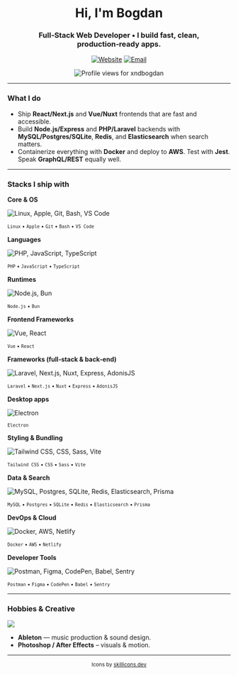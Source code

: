 <!-- HEADER -->
<h1 align="center">Hi, I'm Bogdan</h1>
<h3 align="center">Full‑Stack Web Developer • I build fast, clean, production‑ready apps.</h3>

<p align="center">
  <a href="https://www.himthe.dev" target="_blank"><img alt="Website" src="https://img.shields.io/badge/Website-himthe.dev-informational?style=for-the-badge&logo=vercel&logoColor=white"></a>
  <a href="mailto:bogdan.mosteanu@hey.com"><img alt="Email" src="https://img.shields.io/badge/Email-bogdan.mosteanu@hey.com-informational?style=for-the-badge&logo=gmail&logoColor=white"></a>
</p>

<p align="center">
  <img src="https://komarev.com/ghpvc/?username=xndbogdan&label=Profile%20views&color=0e75b6&style=flat" alt="Profile views for xndbogdan" />
</p>

---

<!-- WHAT I DO -->
### What I do
- Ship **React/Next.js** and **Vue/Nuxt** frontends that are fast and accessible.
- Build **Node.js/Express** and **PHP/Laravel** backends with **MySQL/Postgres/SQLite**, **Redis**, and **Elasticsearch** when search matters.
- Containerize everything with **Docker** and deploy to **AWS**. Test with **Jest**. Speak **GraphQL/REST** equally well.

---

### Stacks I ship with

**Core & OS**  
<p><img src="https://skillicons.dev/icons?i=linux,apple,git,bash,vscode&perline=12" alt="Linux, Apple, Git, Bash, VS Code"></p>
<p><sub><code>Linux</code> • <code>Apple</code> • <code>Git</code> • <code>Bash</code> • <code>VS Code</code></sub></p>

**Languages**  
<p><img src="https://skillicons.dev/icons?i=php,js,ts&perline=12" alt="PHP, JavaScript, TypeScript"></p>
<p><sub><code>PHP</code> • <code>JavaScript</code> • <code>TypeScript</code></sub></p>

**Runtimes**  
<p><img src="https://skillicons.dev/icons?i=nodejs,bun&perline=12" alt="Node.js, Bun"></p>
<p><sub><code>Node.js</code> • <code>Bun</code></sub></p>

**Frontend Frameworks**  
<p><img src="https://skillicons.dev/icons?i=vue,react&perline=12" alt="Vue, React"></p>
<p><sub><code>Vue</code> • <code>React</code></sub></p>

**Frameworks (full‑stack & back‑end)**  
<p><img src="https://skillicons.dev/icons?i=laravel,nextjs,nuxtjs,express,adonis&perline=12" alt="Laravel, Next.js, Nuxt, Express, AdonisJS"></p>
<p><sub><code>Laravel</code> • <code>Next.js</code> • <code>Nuxt</code> • <code>Express</code> • <code>AdonisJS</code></sub></p>

**Desktop apps**  
<p><img src="https://skillicons.dev/icons?i=electron&perline=12" alt="Electron"></p>
<p><sub><code>Electron</code></sub></p>

**Styling & Bundling**  
<p><img src="https://skillicons.dev/icons?i=tailwind,css,sass,vite&perline=12" alt="Tailwind CSS, CSS, Sass, Vite"></p>
<p><sub><code>Tailwind CSS</code> • <code>CSS</code> • <code>Sass</code> • <code>Vite</code></sub></p>

**Data & Search**  
<p><img src="https://skillicons.dev/icons?i=mysql,postgres,sqlite,redis,elasticsearch,prisma&perline=12" alt="MySQL, Postgres, SQLite, Redis, Elasticsearch, Prisma"></p>
<p><sub><code>MySQL</code> • <code>Postgres</code> • <code>SQLite</code> • <code>Redis</code> • <code>Elasticsearch</code> • <code>Prisma</code></sub></p>

**DevOps & Cloud**  
<p><img src="https://skillicons.dev/icons?i=docker,aws,netlify&perline=12" alt="Docker, AWS, Netlify"></p>
<p><sub><code>Docker</code> • <code>AWS</code> • <code>Netlify</code></sub></p>

**Developer Tools**  
<p><img src="https://skillicons.dev/icons?i=postman,figma,codepen,babel,sentry&perline=12" alt="Postman, Figma, CodePen, Babel, Sentry"></p>
<p><sub><code>Postman</code> • <code>Figma</code> • <code>CodePen</code> • <code>Babel</code> • <code>Sentry</code></sub></p>

---

### Hobbies & Creative
<p><img src="https://skillicons.dev/icons?i=ableton,ps,ae&perline=12"></p>

- **Ableton** — music production & sound design.
- **Photoshop / After Effects** – visuals & motion.  

---

<p align="center"><sub>Icons by <a href="https://skillicons.dev">skillicons.dev</a></sub></p>
